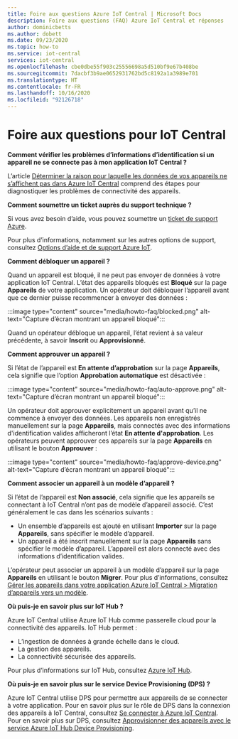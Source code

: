 ```yaml
---
title: Foire aux questions Azure IoT Central | Microsoft Docs
description: Foire aux questions (FAQ) Azure IoT Central et réponses
author: dominicbetts
ms.author: dobett
ms.date: 09/23/2020
ms.topic: how-to
ms.service: iot-central
services: iot-central
ms.openlocfilehash: cbe0dbe55f903c25556698a5d510bf9e67b408be
ms.sourcegitcommit: 7dacbf3b9ae0652931762bd5c8192a1a3989e701
ms.translationtype: HT
ms.contentlocale: fr-FR
ms.lasthandoff: 10/16/2020
ms.locfileid: "92126718"
---
```

# <a name="frequently-asked-questions-for-iot-central"></a>Foire aux questions pour IoT Central

**Comment vérifier les problèmes d’informations d’identification si un appareil ne se connecte pas à mon application IoT Central ?**

L’article [Déterminer la raison pour laquelle les données de vos appareils ne s’affichent pas dans Azure IoT Central](troubleshoot-connection.md) comprend des étapes pour diagnostiquer les problèmes de connectivité des appareils.

**Comment soumettre un ticket auprès du support technique ?**

Si vous avez besoin d’aide, vous pouvez soumettre un [ticket de support Azure](https://portal.azure.com/#create/Microsoft.Support).

Pour plus d’informations, notamment sur les autres options de support, consultez [Options d’aide et de support Azure IoT](../../iot-fundamentals/iot-support-help.md).

**Comment débloquer un appareil ?**

Quand un appareil est bloqué, il ne peut pas envoyer de données à votre application IoT Central. L’état des appareils bloqués est **Bloqué** sur la page **Appareils** de votre application. Un opérateur doit débloquer l’appareil avant que ce dernier puisse recommencer à envoyer des données :

:::image type="content" source="media/howto-faq/blocked.png" alt-text="Capture d’écran montrant un appareil bloqué":::

Quand un opérateur débloque un appareil, l’état revient à sa valeur précédente, à savoir **Inscrit** ou **Approvisionné**.

**Comment approuver un appareil ?**

Si l’état de l’appareil est **En attente d’approbation** sur la page **Appareils**, cela signifie que l’option **Approbation automatique** est désactivée :

:::image type="content" source="media/howto-faq/auto-approve.png" alt-text="Capture d’écran montrant un appareil bloqué":::

Un opérateur doit approuver explicitement un appareil avant qu’il ne commence à envoyer des données. Les appareils non enregistrés manuellement sur la page **Appareils**, mais connectés avec des informations d'identification valides afficheront l’état **En attente d'approbation**. Les opérateurs peuvent approuver ces appareils sur la page **Appareils** en utilisant le bouton **Approuver** :

:::image type="content" source="media/howto-faq/approve-device.png" alt-text="Capture d’écran montrant un appareil bloqué":::

**Comment associer un appareil à un modèle d’appareil ?**

Si l’état de l’appareil est **Non associé**, cela signifie que les appareils se connectant à IoT Central n’ont pas de modèle d’appareil associé. C’est généralement le cas dans les scénarios suivants :

- Un ensemble d’appareils est ajouté en utilisant **Importer** sur la page **Appareils**, sans spécifier le modèle d’appareil.
- Un appareil a été inscrit manuellement sur la page **Appareils** sans spécifier le modèle d’appareil. L’appareil est alors connecté avec des informations d’identification valides.  

L’opérateur peut associer un appareil à un modèle d’appareil sur la page **Appareils** en utilisant le bouton **Migrer**. Pour plus d’informations, consultez [Gérer les appareils dans votre application Azure IoT Central > Migration d’appareils vers un modèle](howto-manage-devices.md).

**Où puis-je en savoir plus sur IoT Hub ?**

Azure IoT Central utilise Azure IoT Hub comme passerelle cloud pour la connectivité des appareils. IoT Hub permet :

- L’ingestion de données à grande échelle dans le cloud.
- La gestion des appareils.
- La connectivité sécurisée des appareils.

Pour plus d’informations sur IoT Hub, consultez [Azure IoT Hub](../../iot-hub/index.yml).

**Où puis-je en savoir plus sur le service Device Provisioning (DPS) ?**

Azure IoT Central utilise DPS pour permettre aux appareils de se connecter à votre application. Pour en savoir plus sur le rôle de DPS dans la connexion des appareils à IoT Central, consultez [Se connecter à Azure IoT Central](concepts-get-connected.md). Pour en savoir plus sur DPS, consultez [Approvisionner des appareils avec le service Azure IoT Hub Device Provisioning](../../iot-dps/about-iot-dps.md).